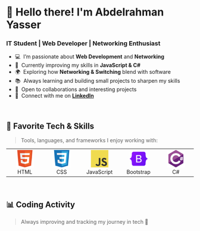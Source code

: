 <h1 align="left" id="abdelrhman-title">👋 Hello there! I'm Abdelrahman Yasser</h1>
<h3 align="left">IT Student | Web Developer | Networking Enthusiast</h3>



- 💻 &nbsp;I’m passionate about **Web Development** and **Networking**
- 🚀 &nbsp;Currently improving my skills in **JavaScript & C#**
- 🌍 &nbsp;Exploring how **Networking & Switching** blend with software
- 📚 &nbsp;Always learning and building small projects to sharpen my skills
- 🤝 &nbsp;Open to collaborations and interesting projects
- 🔗 &nbsp;Connect with me on **[LinkedIn](www.linkedin.com/in/abdelrahman-yasser-a3734830b/)**

<br>

<h2 align="left" id="abdelrhman-tech">🚀 Favorite Tech & Skills</h2>

> Tools, languages, and frameworks I enjoy working with:

<table>
  <tr>
    <td align="center" width="96">
      <img src="https://raw.githubusercontent.com/devicons/devicon/master/icons/html5/html5-original.svg" width="48" height="48" alt="HTML" />
      <br>HTML
    </td>
    <td align="center" width="96">
      <img src="https://raw.githubusercontent.com/devicons/devicon/master/icons/css3/css3-original.svg" width="48" height="48" alt="CSS" />
      <br>CSS
    </td>
    <td align="center" width="96">
      <img src="https://raw.githubusercontent.com/devicons/devicon/master/icons/javascript/javascript-original.svg" width="48" height="48" alt="JavaScript" />
      <br>JavaScript
    </td>
    <td align="center" width="96">
      <img src="https://raw.githubusercontent.com/devicons/devicon/master/icons/bootstrap/bootstrap-original.svg" width="48" height="48" alt="Bootstrap" />
      <br>Bootstrap
    </td>
    <td align="center" width="96">
      <img src="https://raw.githubusercontent.com/devicons/devicon/master/icons/csharp/csharp-original.svg" width="48" height="48" alt="C#" />
      <br>C#
    </td>
  </tr>
</table>

<br>

<h2 align="left">📊 Coding Activity</h2>

> Always improving and tracking my journey in tech 🚀


